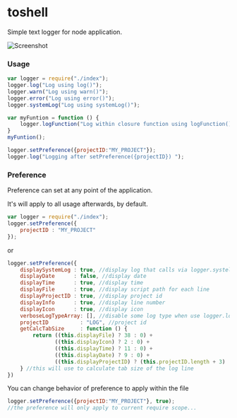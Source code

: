 # toshell
Simple text logger for node application.

![Screenshot](https://www.dropbox.com/s/uu2btrqvot55d44/logger.png?raw=1)

### Usage

```javascript
var logger = require("./index");
logger.log("Log using log()");
logger.warn("Log using warn()");
logger.error("Log using error()");
logger.systemLog("Log using systemLog()");

var myFuntion = function () {
	logger.logFunction("Log within closure function using logFunction()");
}
myFuntion();

logger.setPreference({projectID:"MY_PROJECT"});
logger.log("Logging after setPreference({projectID}) ");
```

### Preference

Preference can set at any point of the application.

It's will apply to all usage afterwards, by default.

```javascript
var logger = require("./index");
logger.setPreference({
	projectID : "MY_PROJECT"
});
```
or
```javascript
logger.setPreference({
	displaySystemLog : true, //display log that calls via logger.systelLog
	displayDate      : false, //display date
	displayTime      : true, //display time
	displayFile      : true, //display script path for each line
	displayProjectID : true, //display project id
	displayInfo      : true, //display line number
	displayIcon      : true, //display icon
	verboseLogTypeArray: [], //disable some log type when use logger.logWithType 
	projectID          : "LOG", //project id
	getCalcTabSize     : function () {
		return ((this.displayFile) ? 38 : 0) +
			   ((this.displayIcon) ? 2 : 0) +
			   ((this.displayTime) ? 11 : 0) +
			   ((this.displayDate) ? 9 : 0) +
			   ((this.displayProjectID) ? (this.projectID.length + 3) : 0);
	} //this will use to calculate tab size of the log line
})
```

You can change behavior of preference to apply within the file

```javascript
logger.setPreference({projectID:"MY_PROJECT"}, true);
//the preference will only apply to current require scope...
```